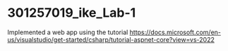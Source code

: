 # 301257019_ike_Lab-1
Implemented a web app using the tutorial https://docs.microsoft.com/en-us/visualstudio/get-started/csharp/tutorial-aspnet-core?view=vs-2022
